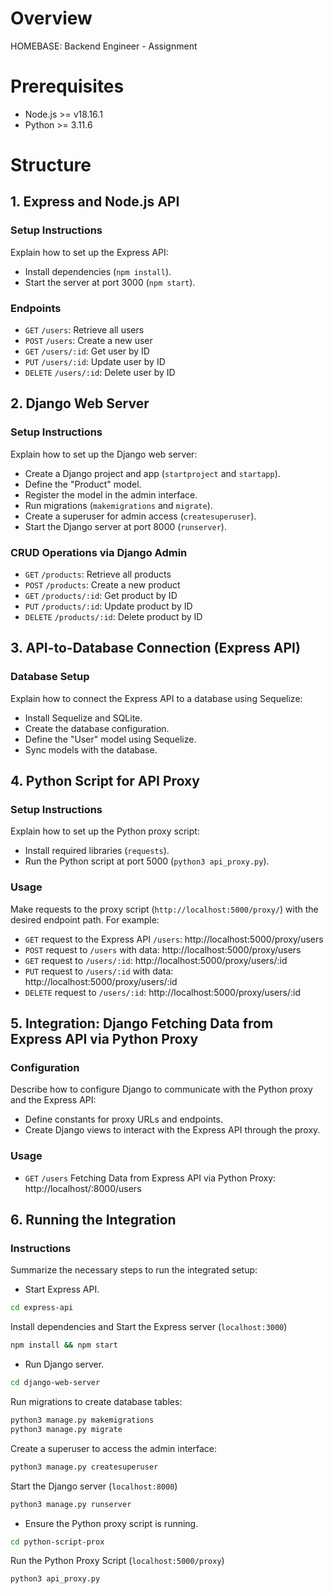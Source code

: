 # Overview

HOMEBASE: Backend Engineer - Assignment

# Prerequisites
- Node.js >= v18.16.1
- Python >= 3.11.6

# Structure

## 1. Express and Node.js API

### Setup Instructions

Explain how to set up the Express API:

- Install dependencies (`npm install`).
- Start the server at port 3000 (`npm start`).

### Endpoints

- `GET` `/users`: Retrieve all users
- `POST` `/users`: Create a new user
- `GET` `/users/:id`: Get user by ID
- `PUT` `/users/:id`: Update user by ID
- `DELETE` `/users/:id`: Delete user by ID

## 2. Django Web Server

### Setup Instructions

Explain how to set up the Django web server:

- Create a Django project and app (`startproject` and `startapp`).
- Define the "Product" model.
- Register the model in the admin interface.
- Run migrations (`makemigrations` and `migrate`).
- Create a superuser for admin access (`createsuperuser`).
- Start the Django server at port 8000 (`runserver`).

### CRUD Operations via Django Admin

- `GET` `/products`: Retrieve all products
- `POST` `/products`: Create a new product
- `GET` `/products/:id`: Get product by ID
- `PUT` `/products/:id`: Update product by ID
- `DELETE` `/products/:id`: Delete product by ID

## 3. API-to-Database Connection (Express API)

### Database Setup

Explain how to connect the Express API to a database using Sequelize:

- Install Sequelize and SQLite.
- Create the database configuration.
- Define the "User" model using Sequelize.
- Sync models with the database.

## 4. Python Script for API Proxy

### Setup Instructions

Explain how to set up the Python proxy script:

- Install required libraries (`requests`).
- Run the Python script at port 5000 (`python3 api_proxy.py`).

### Usage

Make requests to the proxy script (`http://localhost:5000/proxy/`) with the desired endpoint path. For example:

- `GET` request to the Express API `/users`: http://localhost:5000/proxy/users
- `POST` request to `/users` with data: http://localhost:5000/proxy/users
- `GET` request to `/users/:id`: http://localhost:5000/proxy/users/:id
- `PUT` request to `/users/:id` with data: http://localhost:5000/proxy/users/:id
- `DELETE` request to `/users/:id`: http://localhost:5000/proxy/users/:id

## 5. Integration: Django Fetching Data from Express API via Python Proxy

### Configuration

Describe how to configure Django to communicate with the Python proxy and the Express API:

- Define constants for proxy URLs and endpoints.
- Create Django views to interact with the Express API through the proxy.

### Usage

- `GET` `/users` Fetching Data from Express API via Python Proxy: http://localhost/:8000/users

## 6. Running the Integration

### Instructions

Summarize the necessary steps to run the integrated setup:

- Start Express API.

```bash
cd express-api
```

Install dependencies and Start the Express server (`localhost:3000`)

```bash
npm install && npm start
```

- Run Django server.

```bash
cd django-web-server
```

Run migrations to create database tables:

```bash
python3 manage.py makemigrations
python3 manage.py migrate
```

Create a superuser to access the admin interface:

```bash
python3 manage.py createsuperuser
```

Start the Django server (`localhost:8000`)

```bash
python3 manage.py runserver
```

- Ensure the Python proxy script is running.

```bash
cd python-script-prox
```

Run the Python Proxy Script (`localhost:5000/proxy`)

```bash
python3 api_proxy.py
```
